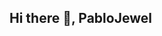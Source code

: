 ## Hi there 👋, PabloJewel

<!--
PabloJewel/PabloJewel is a ✨ special ✨ repository because its README.md (this file) appears on your GitHub profile.

Here are some ideas to get you started:

# 👋 About Me
- 🎓 BSIT Student at Laguna State Polytechnic University
- 🌱 Currently learning Python, C#, and HTML
- 🎯 Goal: Enhance my coding skill
- 💻 Interested in Software Development

# 🛠 Skills
- Skills Beginner in Python, C#, and HTML

# 📫 Connect with Me
- Email: pablo.jewel.dane.s.21@gmai.com
